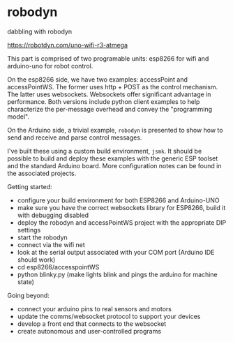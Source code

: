 # robodyn
dabbling with robodyn

https://robotdyn.com/uno-wifi-r3-atmega

This part is comprised of two programable units: esp8266 for wifi and arduino-uno for robot control.

On the esp8266 side, we have two examples: accessPoint and accessPointWS. The former uses
http + POST as the control mechanism.  The latter uses websockets.  Websockets offer significant
advantage in performance.  Both versions include python client examples to help characterize the 
per-message overhead and convey the "programming model".

On the Arduino side, a trivial example, `robodyn` is presented to show how to send and receive and
parse control messages.

I've built these using a custom build environment, `jsmk`.  It should be possible to build
and deploy these examples with the generic ESP toolset and the standard Arduino board.
More configuration notes can be found in the associated projects.

Getting started:

* configure your build environment for both ESP8266 and Arduino-UNO
* make sure you have the correct websockets library for ESP8266, build it with debugging disabled
* deploy the robodyn and accessPointWS project with the appropriate DIP settings
* start the robodyn
* connect via the wifi net
* look at the serial output associated with your COM port (Arduino IDE should work)
* cd esp8266/accesspointWS
* python blinky.py (make lights blink and pings the arduino for machine state)

Going beyond:

* connect your arduino pins to real sensors and motors
* update the comms/websocket protocol to support your devices
* develop a front end that connects to the websocket
* create autonomous and user-controlled programs


